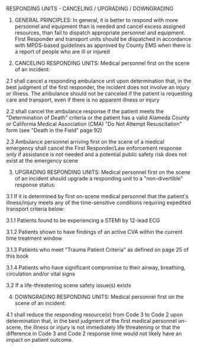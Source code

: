 RESPONDING UNITS - CANCELING / UPGRADING / DOWNGRADING

1. GENERAL PRINCIPLES: In general, it is better to respond with more personnel and equipment than is needed and cancel excess assigned resources, than fail to dispatch appropriate personnel and equipment. First Responder and transport units should be dispatched in accordance with MPDS-based guidelines as approved by County EMS when there is a report of people who are ill or injured

2. CANCELING RESPONDING UNITS: Medical personnel first on the scene of an incident:

2.1 shall cancel a responding ambulance unit upon determination that, in the best judgment of the first responder, the incident does not involve an injury or illness. The ambulance should not be canceled if the patient is requesting care and transport, even if there is no apparent illness or injury

2.2 shall cancel the ambulance response if the patient meets the "Determination of Death" criteria or the patient has a valid Alameda County or California Medical Association (CMA) "Do Not Attempt Resuscitation" form (see "Death in the Field" page 92)

2.3 Ambulance personnel arriving first on the scene of a medical emergency shall cancel the First Responder/Law enforcement response only if assistance is not needed and a potential public safety risk does not exist at the emergency scene

3. UPGRADING RESPONDING UNITS: Medical personnel first on the scene of an incident should upgrade a responding unit to a "non-divertible" response status:

3.1 If it is determined by first on-scene medical personnel that the patient's illness/injury meets any of the time-sensitive conditions requiring expedited transport criteria below:

3.1.1 Patients found to be experiencing a STEMI by 12-lead ECG

3.1.2 Patients shown to have findings of an active CVA within the current time treatment window

3.1.3 Patients who meet "Trauma Patient Criteria" as defined on page 25 of this book

3.1.4 Patients who have significant compromise to their airway, breathing, circulation and/or vital signs

3.2 If a life-threatening scene safety issue(s) exists

4. DOWNGRADING RESPONDING UNITS: Medical personnel first on the scene of an incident:

4.1 shall reduce the responding resource(s) from Code 3 to Code 2 upon determination that, in the best judgment of the first medical personnel on-scene, the illness or injury is not immediately life threatening or that the difference in Code 3 and Code 2 response time would not likely have an impact on patient outcome.





